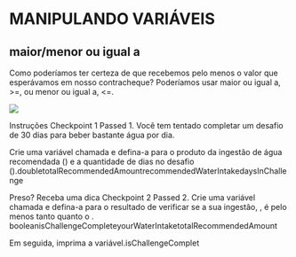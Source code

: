 <h1>MANIPULANDO VARIÁVEIS</h1>

<h2>maior/menor ou igual a</h2>

<p>Como poderíamos ter certeza de que recebemos pelo menos o valor que esperávamos em nosso contracheque? Poderíamos usar maior ou igual a, >=, ou menor ou igual a, <=.
</p>

<img src="java1.jpeg">

<p>Instruções
Checkpoint 1 Passed
1.
Você tem tentado completar um desafio de 30 dias para beber bastante água por dia.

Crie uma variável chamada e defina-a para o produto da ingestão de água recomendada () e a quantidade de dias no desafio ().doubletotalRecommendedAmountrecommendedWaterIntakedaysInChallenge


Preso? Receba uma dica
Checkpoint 2 Passed
2.
Crie uma variável chamada e defina-a para o resultado de verificar se a sua ingestão, , é pelo menos tanto quanto o . booleanisChallengeCompleteyourWaterIntaketotalRecommendedAmount

Em seguida, imprima a variável.isChallengeComplet</p>